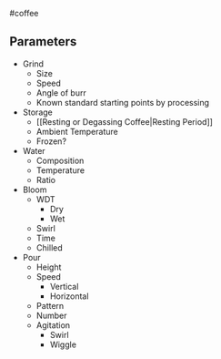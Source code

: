  #coffee 
## Parameters
- Grind 
	- Size
	- Speed
	- Angle of burr
	- Known standard starting points by processing
- Storage 
	- [[Resting or Degassing Coffee|Resting Period]]
	- Ambient Temperature
	- Frozen?
- Water
	- Composition
	- Temperature
	- Ratio
- Bloom
	- WDT
		- Dry
		- Wet
	- Swirl
	- Time
	- Chilled
- Pour
	- Height
	- Speed
		- Vertical
		- Horizontal
	- Pattern
	- Number
	- Agitation
		- Swirl
		- Wiggle